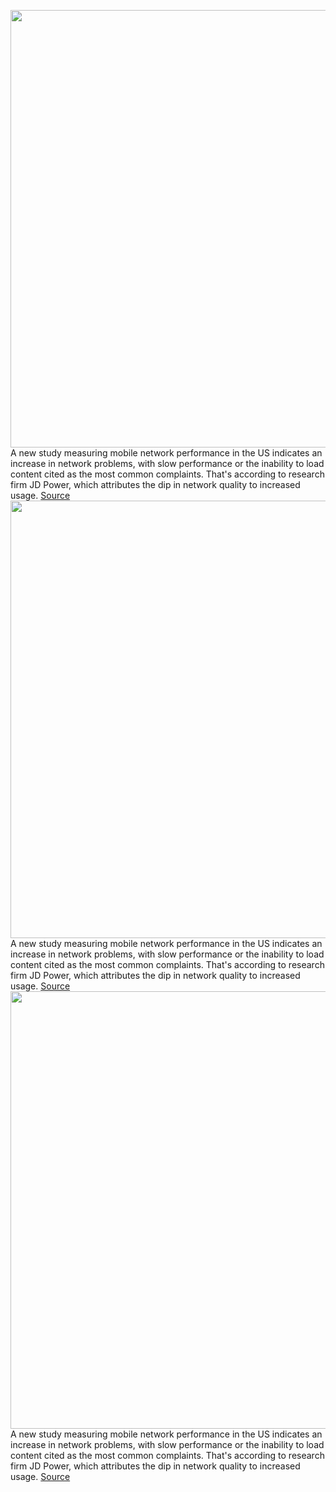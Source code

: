 <img src='https://cdn.vox-cdn.com/thumbor/xrWX9qcX9o8T7HsA22KoQW72tpk=/0x0:3000x2000/1200x800/filters:focal(1260x760:1740x1240)/cdn.vox-cdn.com/uploads/chorus_image/image/71147975/acastro_170711_1777_0005.0.jpg' width='700px' /><br/>
A new study measuring mobile network performance in the US indicates an increase in network problems, with slow performance or the inability to load content cited as the most common complaints. That's according to research firm JD Power, which attributes the dip in network quality to increased usage.
<a href='https://www.theverge.com/2022/7/18/23268287/mobile-network-jd-power-verizon-t-mobile-att-5g'> Source <a/><img src='https://cdn.vox-cdn.com/thumbor/xrWX9qcX9o8T7HsA22KoQW72tpk=/0x0:3000x2000/1200x800/filters:focal(1260x760:1740x1240)/cdn.vox-cdn.com/uploads/chorus_image/image/71147975/acastro_170711_1777_0005.0.jpg' width='700px' /><br/>
A new study measuring mobile network performance in the US indicates an increase in network problems, with slow performance or the inability to load content cited as the most common complaints. That's according to research firm JD Power, which attributes the dip in network quality to increased usage.
<a href='https://www.theverge.com/2022/7/18/23268287/mobile-network-jd-power-verizon-t-mobile-att-5g'> Source <a/><img src='https://cdn.vox-cdn.com/thumbor/xrWX9qcX9o8T7HsA22KoQW72tpk=/0x0:3000x2000/1200x800/filters:focal(1260x760:1740x1240)/cdn.vox-cdn.com/uploads/chorus_image/image/71147975/acastro_170711_1777_0005.0.jpg' width='700px' /><br/>
A new study measuring mobile network performance in the US indicates an increase in network problems, with slow performance or the inability to load content cited as the most common complaints. That's according to research firm JD Power, which attributes the dip in network quality to increased usage.
<a href='https://www.theverge.com/2022/7/18/23268287/mobile-network-jd-power-verizon-t-mobile-att-5g'> Source <a/>